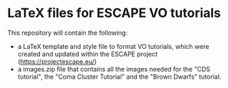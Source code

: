 # LaTeX files for ESCAPE VO tutorials

This repository will contain the following: 

 - a LaTeX template and style file to format VO tutorials, which were created and updated within the ESCAPE project (https://projectescape.eu/)
 - a images.zip file that contains all the images needed for the "CDS tutorial",  the  "Coma Cluster Tutorial" and the "Brown Dwarfs" tutorial. 
